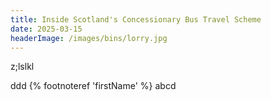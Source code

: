 ```yaml
---
title: Inside Scotland's Concessionary Bus Travel Scheme
date: 2025-03-15
headerImage: /images/bins/lorry.jpg
---
```


z;lslkl



ddd {% footnoteref 'firstName' %} abcd 